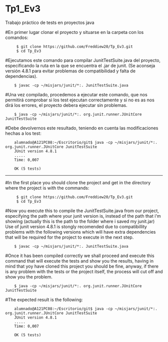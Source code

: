 # Tp1_Ev3
Trabajo práctico de tests en proyectos java

   #En primer lugar clonar el proyecto y situarse en la carpeta con los comandos:
   
         $ git clone https://github.com/Freddiew20/Tp_Ev3.git 
         $ cd Tp_Ev3

   #Ejecutamos este comando para compilar JunitTestSuite.java del proyecto, especificando la ruta en la que se encuentra el .jar de junit. (Se aconseja versión 4.8.1 para evitar problemas de compatibilidad y falta de dependencias).
   
        $ javac -cp ~/misjars/junit/*:. JunitTestSuite.java 
       
   #Una vez compilado, procedemos a ejecutar este comando, que nos permitirá comprobar si los test ejecutan correctamente y si no es as nos dirá los errores, el proyecto debera ejecutar sin problemas.
   
        $ java -cp ~/misjars/junit/*:. org.junit.runner.JUnitCore JunitTestSuite
   
   #Debe devolvernos este resultado, teniendo en cuenta las modificaciones hechas a los test:
   
        alumnado@A121PC08:~/Escritorio/git$ java -cp ~/misjars/junit/*:. org.junit.runner.JUnitCore JunitTestSuite
        JUnit version 4.8.1
        .....
        Time: 0,007

        OK (5 tests)

----------------------------------------------------------------------------------------------------------------------------------------

   #In the first place you should clone the project and get in the directory where the project is with the commands:
   
         $ git clone https://github.com/Freddiew20/Tp_Ev3.git 
         $ cd Tp_Ev3

   #Now you execute this to compile the JunitTestSuite.java from our project, especifying the path where your junit version is, instead of the path that i'm showing (actually this is the path to the folder where i saved my junit.jar) Use of junit version 4.8.1 is stongly recomended due to compatibillity problems with the following versions which will have extra dependencies that will be required for the project to execute in the next step.
   
        $ javac -cp ~/misjars/junit/*:. JunitTestSuite.java 
       
   #Once it has been compiled correctly we shall proceed and execute this command that will execute the tests and show you the results, having in mind that yoy have cloned this project you should be fine, anyway, if there is any problem with the tests or the project itself, the process will cut off and show you the problem.
   
        $ java -cp ~/misjars/junit/*:. org.junit.runner.JUnitCore JunitTestSuite
   
   #The expected result is the following:
   
        alumnado@A121PC08:~/Escritorio/git$ java -cp ~/misjars/junit/*:. org.junit.runner.JUnitCore JunitTestSuite
        JUnit version 4.8.1
        .....
        Time: 0,007

        OK (5 tests)
